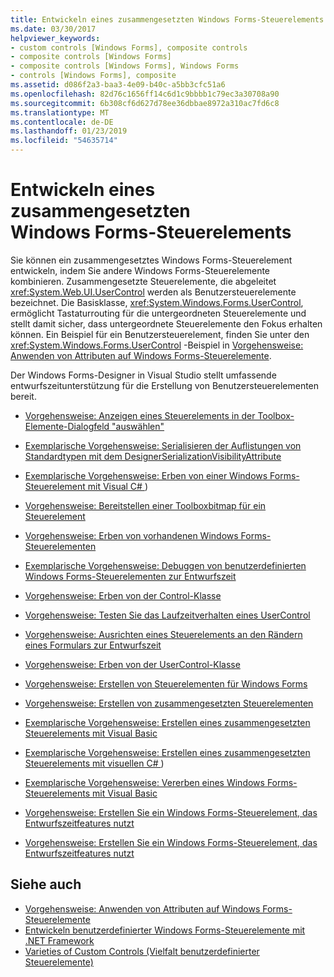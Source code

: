 ```yaml
---
title: Entwickeln eines zusammengesetzten Windows Forms-Steuerelements
ms.date: 03/30/2017
helpviewer_keywords:
- custom controls [Windows Forms], composite controls
- composite controls [Windows Forms]
- composite controls [Windows Forms], Windows Forms
- controls [Windows Forms], composite
ms.assetid: d086f2a3-baa3-4e09-b40c-a5bb3cfc51a6
ms.openlocfilehash: 82d76c1656ff14c6d1c9bbbb1c79ec3a30708a90
ms.sourcegitcommit: 6b308cf6d627d78ee36dbbae8972a310ac7fd6c8
ms.translationtype: MT
ms.contentlocale: de-DE
ms.lasthandoff: 01/23/2019
ms.locfileid: "54635714"
---
```

# <a name="developing-a-composite-windows-forms-control"></a>Entwickeln eines zusammengesetzten Windows Forms-Steuerelements
Sie können ein zusammengesetztes Windows Forms-Steuerelement entwickeln, indem Sie andere Windows Forms-Steuerelemente kombinieren. Zusammengesetzte Steuerelemente, die abgeleitet <xref:System.Web.UI.UserControl> werden als Benutzersteuerelemente bezeichnet. Die Basisklasse, <xref:System.Windows.Forms.UserControl>, ermöglicht Tastaturrouting für die untergeordneten Steuerelemente und stellt damit sicher, dass untergeordnete Steuerelemente den Fokus erhalten können. Ein Beispiel für ein Benutzersteuerelement, finden Sie unter den <xref:System.Windows.Forms.UserControl> -Beispiel in [Vorgehensweise: Anwenden von Attributen auf Windows Forms-Steuerelemente](../../../../docs/framework/winforms/controls/how-to-apply-attributes-in-windows-forms-controls.md).  
  
 Der Windows Forms-Designer in Visual Studio stellt umfassende entwurfszeitunterstützung für die Erstellung von Benutzersteuerelementen bereit.  
  
-   [Vorgehensweise: Anzeigen eines Steuerelements in der Toolbox-Elemente-Dialogfeld "auswählen"](https://msdn.microsoft.com/library/9yxtkx75\(v=vs.110\))  
  
-   [Exemplarische Vorgehensweise: Serialisieren der Auflistungen von Standardtypen mit dem DesignerSerializationVisibilityAttribute](serializing-collections-designerserializationvisibilityattribute.md)  
  
-   [Exemplarische Vorgehensweise: Erben von einer Windows Forms-Steuerelement mit Visual C# ](https://msdn.microsoft.com/library/09476da0-8d4c-4a4c-b969-649519dfb438))  
  
-   [Vorgehensweise: Bereitstellen einer Toolboxbitmap für ein Steuerelement](https://msdn.microsoft.com/library/4wk1wc0a\(v=vs.110\))  
  
-   [Vorgehensweise: Erben von vorhandenen Windows Forms-Steuerelementen](https://msdn.microsoft.com/library/7h62478z\(v=vs.110\))  
  
-   [Exemplarische Vorgehensweise: Debuggen von benutzerdefinierten Windows Forms-Steuerelementen zur Entwurfszeit](https://msdn.microsoft.com/library/5ytx0z24\(v=vs.110\))  
  
-   [Vorgehensweise: Erben von der Control-Klasse](https://msdn.microsoft.com/library/skcysbt2\(v=vs.110\))  
  
-   [Vorgehensweise: Testen Sie das Laufzeitverhalten eines UserControl](how-to-test-the-run-time-behavior-of-a-usercontrol.md)  
  
-   [Vorgehensweise: Ausrichten eines Steuerelements an den Rändern eines Formulars zur Entwurfszeit](https://msdn.microsoft.com/library/1fxyb15b\(v=vs.110\))  
  
-   [Vorgehensweise: Erben von der UserControl-Klasse](https://msdn.microsoft.com/library/00ctb4z0\(v=vs.110\))  
  
-   [Vorgehensweise: Erstellen von Steuerelementen für Windows Forms](https://msdn.microsoft.com/library/bs3yhkh7\(v=vs.110\))  
  
-   [Vorgehensweise: Erstellen von zusammengesetzten Steuerelementen](https://msdn.microsoft.com/library/3sf86w5h\(v=vs.110\))  
  
-   [Exemplarische Vorgehensweise: Erstellen eines zusammengesetzten Steuerelements mit Visual Basic](https://msdn.microsoft.com/library/c316f119\(v=vs.110\))  
  
-   [Exemplarische Vorgehensweise: Erstellen eines zusammengesetzten Steuerelements mit visuellen C# ](https://msdn.microsoft.com/library/f88481a8-c746-4a36-9479-374ce5f2e91f))  
  
-   [Exemplarische Vorgehensweise: Vererben eines Windows Forms-Steuerelements mit Visual Basic](https://msdn.microsoft.com/library/w2a8y03d\(v=vs.110\))  
  
-   [Vorgehensweise: Erstellen Sie ein Windows Forms-Steuerelement, das Entwurfszeitfeatures nutzt](https://msdn.microsoft.com/library/307hck25\(v=vs.110\))  
  
-   [Vorgehensweise: Erstellen Sie ein Windows Forms-Steuerelement, das Entwurfszeitfeatures nutzt](https://msdn.microsoft.com/library/307hck25\(v=vs.120\))  
  
## <a name="see-also"></a>Siehe auch
- [Vorgehensweise: Anwenden von Attributen auf Windows Forms-Steuerelemente](../../../../docs/framework/winforms/controls/how-to-apply-attributes-in-windows-forms-controls.md)
- [Entwickeln benutzerdefinierter Windows Forms-Steuerelemente mit .NET Framework](../../../../docs/framework/winforms/controls/developing-custom-windows-forms-controls.md)
- [Varieties of Custom Controls (Vielfalt benutzerdefinierter Steuerelemente)](../../../../docs/framework/winforms/controls/varieties-of-custom-controls.md)

